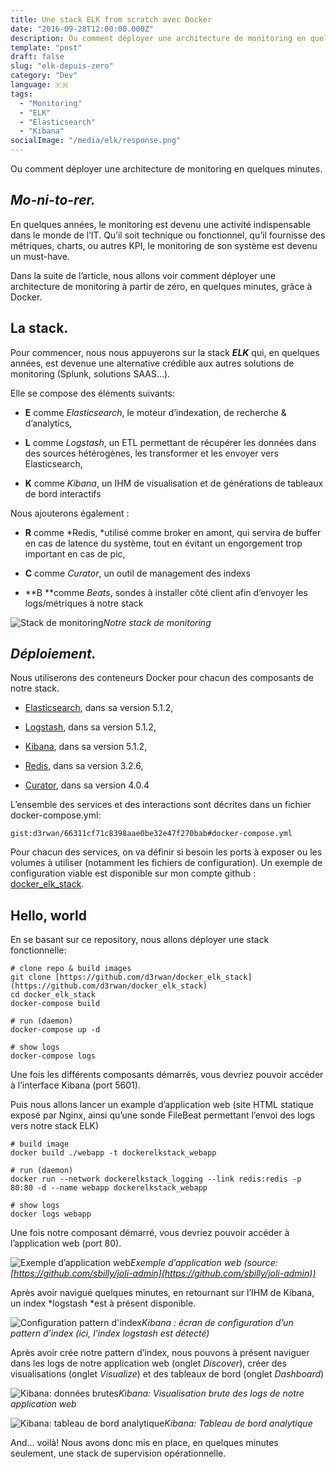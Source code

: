 ```yaml
---
title: Une stack ELK from scratch avec Docker
date: "2016-09-28T12:00:00.000Z"
description: Ou comment déployer une architecture de monitoring en quelques minutes
template: "post"
draft: false
slug: "elk-depuis-zero"
category: "Dev"
language: 🇫🇷
tags:
  - "Monitoring"
  - "ELK"
  - "Elasticsearch"
  - "Kibana"
socialImage: "/media/elk/response.png"
---
```


Ou comment déployer une architecture de monitoring en quelques minutes.

## ***Mo-ni-to-rer.***

En quelques années, le monitoring est devenu une activité indispensable dans le monde de l’IT. Qu’il soit technique ou fonctionnel, qu’il fournisse des métriques, charts, ou autres KPI, le monitoring de son système est devenu un must-have.

Dans la suite de l’article, nous allons voir comment déployer une architecture de monitoring à partir de zéro, en quelques minutes, grâce à Docker.

## La stack.

Pour commencer, nous nous appuyerons sur la stack ***ELK*** qui, en quelques années, est devenue une alternative crédible aux autres solutions de monitoring (Splunk, solutions SAAS…).

Elle se compose des éléments suivants:

* **E** comme *Elasticsearch*, le moteur d’indexation, de recherche & d’analytics,

* **L** comme *Logstash*, un ETL permettant de récupérer les données dans des sources hétérogènes, les transformer et les envoyer vers Elasticsearch,

* **K** comme *Kibana*, un IHM de visualisation et de générations de tableaux de bord interactifs

Nous ajouterons également :

* **R** comme *Redis, *utilisé comme broker en amont, qui servira de buffer en cas de latence du système, tout en évitant un engorgement trop important en cas de pic,

* **C** comme *Curator*, un outil de management des indexs

* **B **comme *Beats*, sondes à installer côté client afin d’envoyer les logs/métriques à notre stack

![Stack de monitoring](/d3rwan-blog/media/elk/stack-elk.jpeg)*Notre stack de monitoring*

## ***Déploiement.***

Nous utiliserons des conteneurs Docker pour chacun des composants de notre stack.

* [Elasticsearch](https://hub.docker.com/_/elasticsearch/), dans sa version 5.1.2,

* [Logstash](https://hub.docker.com/_/logstash/), dans sa version 5.1.2,

* [Kibana](https://hub.docker.com/_/kibana/), dans sa version 5.1.2,

* [Redis](https://hub.docker.com/_/redis/), dans sa version 3.2.6,

* [Curator](https://hub.docker.com/r/bobrik/curator/), dans sa version 4.0.4

L’ensemble des services et des interactions sont décrites dans un fichier docker-compose.yml:

`gist:d3rwan/66311cf71c8398aae0be32e47f270bab#docker-compose.yml`

Pour chacun des services, on va définir si besoin les ports à exposer ou les volumes à utiliser (notamment les fichiers de configuration). Un exemple de configuration viable est disponible sur mon compte github : [docker\_elk\_stack](https://github.com/d3rwan/docker_elk_stack).

## Hello, world

En se basant sur ce repository, nous allons déployer une stack fonctionnelle:

    # clone repo & build images
    git clone [https://github.com/d3rwan/docker_elk_stack](https://github.com/d3rwan/docker_elk_stack)
    cd docker_elk_stack
    docker-compose build

    # run (daemon)
    docker-compose up -d

    # show logs
    docker-compose logs

Une fois les différents composants démarrés, vous devriez pouvoir accéder à l’interface Kibana (port 5601).

Puis nous allons lancer un example d’application web (site HTML statique exposé par Nginx, ainsi qu’une sonde FileBeat permettant l’envoi des logs vers notre stack ELK)

    # build image
    docker build ./webapp -t dockerelkstack_webapp

    # run (daemon)
    docker run --network dockerelkstack_logging --link redis:redis -p 80:80 -d --name webapp dockerelkstack_webapp

    # show logs
    docker logs webapp

Une fois notre composant démarré, vous devriez pouvoir accéder à l’application web (port 80).

![Exemple d’application web](/d3rwan-blog/media/elk/joliadmin.png)*Exemple d’application web (source: [https://github.com/sbilly/joli-admin](https://github.com/sbilly/joli-admin))*

Après avoir navigué quelques minutes, en retournant sur l’IHM de Kibana, un index *logstash *est à présent disponible.

![Configuration pattern d'index](/d3rwan-blog/media/elk/configure-pattern.png)*Kibana : écran de configuration d’un pattern d’index (ici, l’index logstash est détecté)*

Après avoir crée notre pattern d’index, nous pouvons à présent naviguer dans les logs de notre application web (onglet *Discover*), créer des visualisations (onglet *Visualize*) et des tableaux de bord (onglet *Dashboard*)

![Kibana: données brutes](/d3rwan-blog/media/elk/response.png)*Kibana: Visualisation brute des logs de notre application web*

![Kibana: tableau de bord analytique](/d3rwan-blog/media/elk/analytics.png)*Kibana: Tableau de bord analytique*

And… voilà! Nous avons donc mis en place, en quelques minutes seulement, une stack de supervision opérationnelle.

